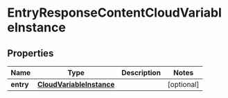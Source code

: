 # EntryResponseContentCloudVariableInstance

## Properties
Name | Type | Description | Notes
------------ | ------------- | ------------- | -------------
**entry** | [**CloudVariableInstance**](CloudVariableInstance.md) |  |  [optional]
